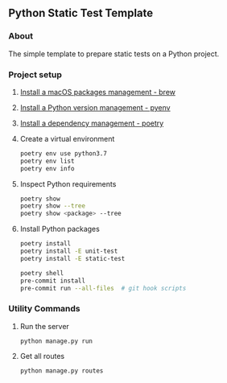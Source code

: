 ## Python Static Test Template

### About

The simple template to prepare static tests on a Python project.

### Project setup

1. [Install a macOS packages management - brew](https://brew.sh/)

1. [Install a Python version management - pyenv](https://github.com/pyenv/pyenv)

1. [Install a dependency management - poetry]((https://python-poetry.org/docs/))

1. Create a virtual environment

   ```bash
   poetry env use python3.7
   poetry env list
   poetry env info
   ```

1. Inspect Python requirements

   ```bash
   poetry show
   poetry show --tree
   poetry show <package> --tree
   ```

1. Install Python packages

   ```bash
   poetry install
   poetry install -E unit-test
   poetry install -E static-test

   poetry shell
   pre-commit install
   pre-commit run --all-files  # git hook scripts
   ```

### Utility Commands

1. Run the server

    ```shell
    python manage.py run
    ```

1. Get all routes

    ```shell
    python manage.py routes
    ```

